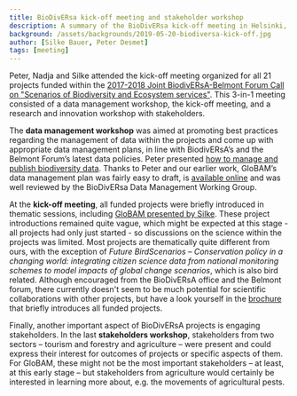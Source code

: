 ```yaml
---
title: BioDivERsa kick-off meeting and stakeholder workshop
description: A summary of the BioDivERsa kick-off meeting in Helsinki, Finland on 14-16 May 2019.
background: /assets/backgrounds/2019-05-20-biodiversa-kick-off.jpg
author: [Silke Bauer, Peter Desmet]
tags: [meeting]
---
```


Peter, Nadja and Silke attended the kick-off meeting organized for all 21 projects funded within the [2017-2018 Joint BiodivERsA-Belmont Forum Call on "Scenarios of Biodiversity and Ecosystem services"](https://www.biodiversa.org/1400). This 3-in-1 meeting consisted of a data management workshop, the kick-off meeting, and a research and innovation workshop with stakeholders.

The **data management workshop** was aimed at promoting best practices regarding the management of data within the projects and come up with appropriate data management plans, in line with BiodivERsA’s and the Belmont Forum’s latest data policies. Peter presented [how to manage and publish biodiversity data](https://speakerdeck.com/peterdesmet/how-to-manage-and-publish-biodiversity-data). Thanks to Peter and our earlier work, GloBAM’s data management plan was fairly easy to draft, is [available online](https://aloftdata.github.io/globam-dmp/) and was well reviewed by the BioDivERsa Data Management Working Group.

At the **kick-off meeting**, all funded projects were briefly introduced in thematic sessions, including [GloBAM presented by Silke](/assets/docs/2019-05_GloBAM_BiodivScen_kick-off_Helsinki.pdf). These project introductions remained quite vague, which might be expected at this stage - all projects had only just started - so discussions on the science within the projects was limited. Most projects are thematically quite different from ours, with the exception of _Future BirdScenarios – Conservation policy in a changing world: integrating citizen science data from national monitoring schemes to model impacts of global change scenarios_, which is also bird related. Although encouraged from the BioDivERsA office and the Belmont forum, there currently doesn't seem to be much potential for scientific collaborations with other projects, but have a look yourself in the [brochure](http://www.biodiversa.org/1571) that briefly introduces all funded projects.

Finally, another important aspect of BioDivERsA projects is engaging stakeholders. In the last **stakeholders workshop**, stakeholders from two sectors – tourism and forestry and agriculture – were present and could express their interest for outcomes of projects or specific aspects of them. For GloBAM, these might not be the most important stakeholders – at least, at this early stage – but stakeholders from agriculture would certainly be interested in learning more about, e.g. the movements of agricultural pests.
